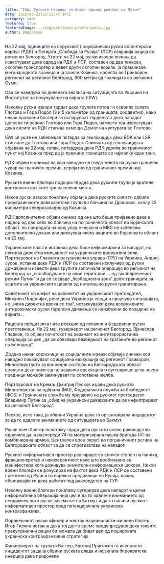 ```yaml
---
title: "ISW: Руските герилци се борат против режимот на Путин"
date: 2023-05-23T23:51:47.147Z
category: свет
featured: true
featuredImage: ../img/partizani-protiv-putin.jpg
author: Вардарски
---
```

На 22 мај, единиците на серускиот проукраински руски волонтерски корпус (РДК) и Легијата „Слобода за Русија“ (ЛСР) извршија рација во регионот Белгород. Утрото на 22 мај, руски извори почнаа да известуваат дека одред на РДК и ЛСР, составен од два тенкови, оклопен транспортер и девет други оклопни возила, ја преминале меѓународната граница и ја зазеле Козинка, населба во Граиворон. регионот на регионот Белгород, 600 метри од границата со регионот Суми.

Ова се наведува во дневната анализа на ситуацијата во Украина на Институтот за проучување на војната (ISW).

Неколку руски извори тврдат дека групата потоа ги освоила селата Глотово и Гора Подол (3 и 5 километри од границата, соодветно), иако некои провоени блогери ги оспоруваат тврдењата дека нападот целосно ги освоил Глотово или Гора Подол, наместо тоа известуваат дека силите на РДК стигнаа само до Домот на културата во Глотово.

ISW сè уште не забележал потврда за геолокација дека RDK или LSR стигнале до Глотово или Гора Подол. Снимката од геолокацијата објавена на 22 мај, сепак, потврдува дека РДК удрила во граничниот пункт кај Козинка пред да ја премине границата со најмалку еден тенк.

РДК објави и снимка на која наводно се гледа телото на руски граничен чувар на граничен премин, веројатно од граничниот премин кај Козинка.

Руските воени блогери подоцна тврдеа дека руските трупи ја вратиле контролата врз сите три населени места.

Некои руски извори понатаму објавија дека руските сили ги одбиле проукраинските диверзантски групи во близина на Дроновка, околу 22 километри северозападно од Козинка.

РДК дополнително објави снимка од она што беше пријавено дека е надвор од две села во близина на пограничната област во Брјанската област, но природата на овој упад е нејасна и МКС не забележа дополнителни докази или дискусија околу акциите во Брјанската област на 22 мај.

Украинските власти истакнаа дека биле информирани за нападот, но негираа директна вмешаност на украинските вооружени сили. Портпаролот на Главната разузнавачка управа (ГРУ) на Украина, Андриј Јусов, истакна дека РДК и ЛСР се составени исклучиво од руски државјани и извести дека групите започнале операција во регионот на Белгород за „ослободување на овие територии ... од таканаречениот режим Путин“ и да се создаде „безбедносна зона“ долж границата за заштита на украинските цивили од натамошно руско гранатирање.

Советникот на шефот на кабинетот на украинскиот претседател, Михаило Подолијак, рече дека Украина ја следи и проучува ситуацијата, но „нема директна врска со тоа“, истакнувајќи дека вооружените антирежимски руски герилски движења се неизбежни во позадина на војната. .

Рацијата предизвика низа реакции од локални и федерални руски претставници. На 22 мај, гувернерот на регионот Белгород, Вјачеслав Гладков, го објави почетокот на режимот на антитерористичка операција со цел „да се обезбеди безбедност на граѓаните во регионот на Белгород“.

Додека некои корисници на социјалните мрежи објавија снимки кои наводно покажуваат официјална евакуација од регионот Граиворон, Министерството за вонредни состојби на Белгородската област соопшти дека никогаш не најавило евакуација и сугерираше дека некои поединци можеби заминуваат по сопствена желба.

Портпаролот на Кремљ Дмитриј Песков изјави дека руското Министерство за одбрана (МО), Федералната служба за безбедност (ФСБ) и Граничната служба му пријавиле на рускиот претседател Владимир Путин за „обид на украински диверзанти да се инфилтрираат во регионот Белгород“.

Песков, исто така, ја обвини Украина дека го организирала инцидентот за да го одвлече вниманието од ситуацијата во Бахмут.

Руски воен блогер понатаму тврди дека руското воено раководство одлучило да ја распореди 74-та моторизирана пушка бригада (41-ва комбинирана армија, Централен воен округ) во пограничниот регион на Белгородската област за да се спротивстави на нападот.

Рускиот информативен простор реагираше со сличен степен на паника, фракционерство и некохерентност како што вообичаено се манифестира кога доживува значителни информациски шокови. Некои воени блогери се фокусираа на фактот дека РДК и ЛСР се составени претежно од Руси и ги нарекоа предавници на Русија, лажно обвинувајќи ги дека работат под раководство на ГУР.

Неколку воени блогери понатаму сугерираа дека нападот е целна информативна операција чија цел е да го одвлече вниманието од неодамнешното руско заземање на Бахмут и да го паничи рускиот информативен простор пред потенцијалната украинска контраофанзива.

Поранешниот руски офицер и жесток националистички воен блогер Игор Гиркин истакна дека тој долго време предупредувал дека таквите прекугранични рации би можеле да бидат дел од пошироката украинска контраофанзивна стратегија.

Финансиерот на групата Вагнер, Евгениј Пригожин го искористи инцидентот за да ја обвини руската влада и нејзината бирократска инерција дека придонеле
